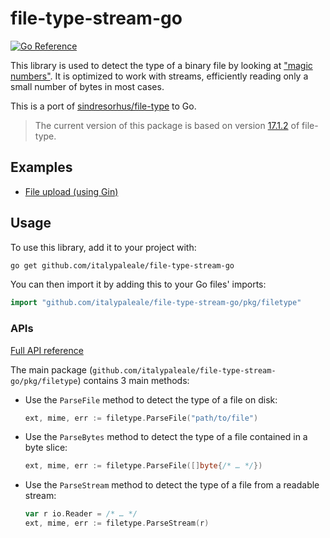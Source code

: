 # file-type-stream-go

[![Go Reference](https://pkg.go.dev/badge/github.com/ItalyPaleAle/file-type-stream-go.svg)](https://pkg.go.dev/github.com/ItalyPaleAle/file-type-stream-go)

This library is used to detect the type of a binary file by looking at ["magic numbers"](https://en.wikipedia.org/wiki/Magic_number_(programming)#Magic_numbers_in_files). It is optimized to work with streams, efficiently reading only a small number of bytes in most cases.

This is a port of [sindresorhus/file-type](https://github.com/sindresorhus/file-type) to Go.

> The current version of this package is based on version [17.1.2](https://github.com/sindresorhus/file-type/tree/v17.1.2) of file-type.

## Examples

- [File upload (using Gin)](/examples/gin-file-upload)

## Usage

To use this library, add it to your project with:

```sh
go get github.com/italypaleale/file-type-stream-go
```

You can then import it by adding this to your Go files' imports:

```go
import "github.com/italypaleale/file-type-stream-go/pkg/filetype"
```

### APIs

[Full API reference](https://pkg.go.dev/github.com/ItalyPaleAle/file-type-stream-go)

The main package (`github.com/italypaleale/file-type-stream-go/pkg/filetype`) contains 3 main methods:

- Use the `ParseFile` method to detect the type of a file on disk:  

   ```go
   ext, mime, err := filetype.ParseFile("path/to/file")
   ```

- Use the `ParseBytes` method to detect the type of a file contained in a byte slice:  

   ```go
   ext, mime, err := filetype.ParseFile([]byte{/* … */})
   ```

- Use the `ParseStream` method to detect the type of a file from a readable stream:  

   ```go
   var r io.Reader = /* … */
   ext, mime, err := filetype.ParseStream(r)
   ```

